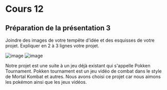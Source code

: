 # Cours 12
## Préparation de la présentation 3 
Joindre des images de votre tempête d'idée et des esquisses de votre projet. Expliquer en 2 à 3 lignes votre projet. 

![image](https://user-images.githubusercontent.com/112107636/205418781-71f25819-07c7-43ee-84f6-16029c0fd1a5.png)
![image](https://user-images.githubusercontent.com/112107636/205418792-f16bbfc5-5424-4c9c-adbb-a1f25b7fad9a.png)

Notre projet est une suite à un jeu déjà existant qui s'appelle Pokken Tournament. Pokken tournament est un jeu vidéo de combat dans le style de Mortal Kombat et autres. Nous avons choisi ce projet car nous aimons les pokémon ainsi que les jeux vidéos.

